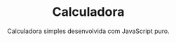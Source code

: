 <h1 align="center">Calculadora</h1>
<p align="center">Calculadora simples desenvolvida com JavaScript puro.</p>
